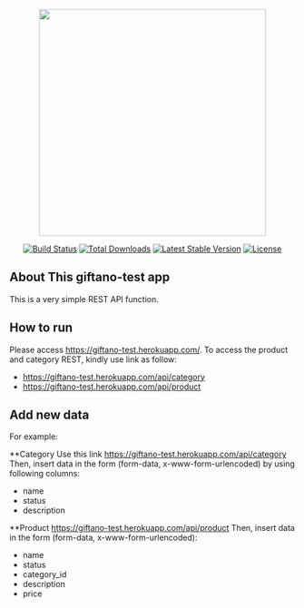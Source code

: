 <p align="center"><img src="https://res.cloudinary.com/dtfbvvkyp/image/upload/v1566331377/laravel-logolockup-cmyk-red.svg" width="400"></p>

<p align="center">
<a href="https://travis-ci.org/laravel/framework"><img src="https://travis-ci.org/laravel/framework.svg" alt="Build Status"></a>
<a href="https://packagist.org/packages/laravel/framework"><img src="https://poser.pugx.org/laravel/framework/d/total.svg" alt="Total Downloads"></a>
<a href="https://packagist.org/packages/laravel/framework"><img src="https://poser.pugx.org/laravel/framework/v/stable.svg" alt="Latest Stable Version"></a>
<a href="https://packagist.org/packages/laravel/framework"><img src="https://poser.pugx.org/laravel/framework/license.svg" alt="License"></a>
</p>

## About This giftano-test app

This is a very simple REST API function. 

## How to run
Please access https://giftano-test.herokuapp.com/. To access the product and category REST, kindly use link as follow:

- https://giftano-test.herokuapp.com/api/category
- https://giftano-test.herokuapp.com/api/product

## Add new data
For example:

**Category
Use this link https://giftano-test.herokuapp.com/api/category
Then, insert data in the form (form-data, x-www-form-urlencoded) by using following columns:
- name
- status
- description

**Product
https://giftano-test.herokuapp.com/api/product
Then, insert data in the form (form-data, x-www-form-urlencoded):
- name
- status
- category_id
- description
- price

